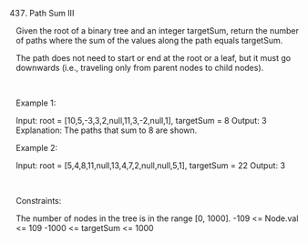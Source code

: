 437. Path Sum III

Given the root of a binary tree and an integer targetSum, return the number of paths where the sum of the values along the path equals targetSum.

The path does not need to start or end at the root or a leaf, but it must go downwards (i.e., traveling only from parent nodes to child nodes).

 

Example 1:

Input: root = [10,5,-3,3,2,null,11,3,-2,null,1], targetSum = 8
Output: 3
Explanation: The paths that sum to 8 are shown.


Example 2:

Input: root = [5,4,8,11,null,13,4,7,2,null,null,5,1], targetSum = 22
Output: 3


 

Constraints:

The number of nodes in the tree is in the range [0, 1000].
-109 <= Node.val <= 109
-1000 <= targetSum <= 1000